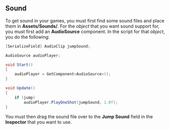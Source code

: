 ## Sound

To get sound in your games, you must first find some sound files and place
them in **Assets/Sounds/**. For the *object* that you want sound support
for, you must first add an **AudioSource** component. In the script for
that *object*, you do the following:

```csharp
[SerializeField] AudioClip jumpSound;

AudioSource audioPlayer;

void Start()
{
    audioPlayer = GetComponent<AudioSource>();
}

void Update()
{
    if (jump)
        audioPlayer.PlayOneShot(jumpSound, 1.0f);
}
```

You must then drag the sound file over to the **Jump Sound** field in
the **Inspector** that you want to use.